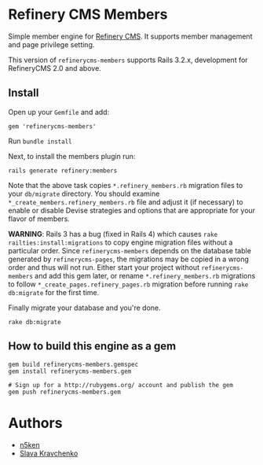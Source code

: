 # Refinery CMS Members

Simple member engine for [Refinery CMS](http://refinerycms.com). It supports member management and page privilege setting.

This version of `refinerycms-members` supports Rails 3.2.x, development for RefineryCMS 2.0 and above.

## Install

Open up your `Gemfile` and add:

    gem 'refinerycms-members'

Run `bundle install`

Next, to install the members plugin run:

    rails generate refinery:members

Note that the above task copies `*.refinery_members.rb` migration files to your `db/migrate` directory.
You should examine `*_create_members.refinery_members.rb` file and adjust it (if necessary)
to enable or disable Devise strategies and options that are appropriate for your flavor of members.

**WARNING**: Rails 3 has a bug (fixed in Rails 4) which causes `rake railties:install:migrations`
to copy engine migration files without a particular order. Since `refinerycms-members`
depends on the database table generated by `refinerycms-pages`, the migrations may be copied
in a wrong order and thus will not run. Either start your project without `refinerycms-members`
and add this gem later, or rename `*.refinery_members.rb` migrations to follow
`*_create_pages.refinery_pages.rb` migration before running `rake db:migrate` for the first time.

Finally migrate your database and you're done.

    rake db:migrate

## How to build this engine as a gem

    gem build refinerycms-members.gemspec
    gem install refinerycms-members.gem
    
    # Sign up for a http://rubygems.org/ account and publish the gem
    gem push refinerycms-members.gem

# Authors

  - [n5ken](https://github.com/n5ken)
  - [Slava Kravchenko](https://github.com/cordawyn)
